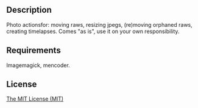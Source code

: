 ## Description
Photo actionsfor: moving raws, resizing jpegs, (re)moving orphaned raws, creating timelapses. Comes "as is", use it on your own responsibility.

## Requirements
Imagemagick, mencoder.

## License
[The MIT License (MIT)](http://opensource.org/licenses/mit-license.php)
